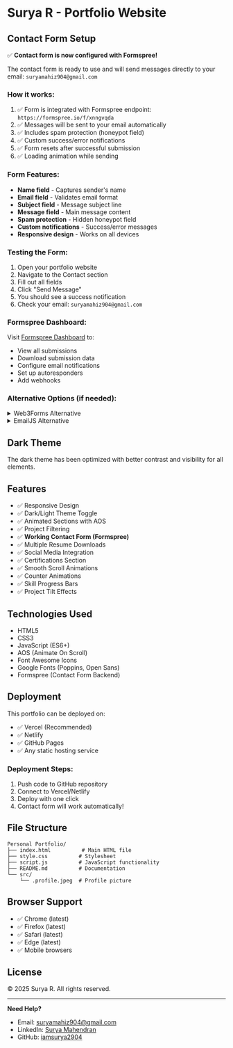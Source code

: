 # Surya R - Portfolio Website

## Contact Form Setup

✅ **Contact form is now configured with Formspree!**

The contact form is ready to use and will send messages directly to your email: `suryamahiz904@gmail.com`

### How it works:

1. ✅ Form is integrated with Formspree endpoint: `https://formspree.io/f/xnngvqda`
2. ✅ Messages will be sent to your email automatically
3. ✅ Includes spam protection (honeypot field)
4. ✅ Custom success/error notifications
5. ✅ Form resets after successful submission
6. ✅ Loading animation while sending

### Form Features:

- **Name field** - Captures sender's name
- **Email field** - Validates email format
- **Subject field** - Message subject line
- **Message field** - Main message content
- **Spam protection** - Hidden honeypot field
- **Custom notifications** - Success/error messages
- **Responsive design** - Works on all devices

### Testing the Form:

1. Open your portfolio website
2. Navigate to the Contact section
3. Fill out all fields
4. Click "Send Message"
5. You should see a success notification
6. Check your email: `suryamahiz904@gmail.com`

### Formspree Dashboard:

Visit [Formspree Dashboard](https://formspree.io/forms/xnngvqda/submissions) to:
- View all submissions
- Download submission data
- Configure email notifications
- Set up autoresponders
- Add webhooks

### Alternative Options (if needed):

<details>
<summary>Web3Forms Alternative</summary>

1. Visit [Web3Forms](https://web3forms.com/)
2. Sign up for free
3. Get your Access Key
4. Replace Formspree code with Web3Forms implementation
</details>

<details>
<summary>EmailJS Alternative</summary>

1. Visit [EmailJS](https://www.emailjs.com/)
2. Create a free account
3. Set up an email service
4. Replace Formspree code with EmailJS implementation
</details>

## Dark Theme

The dark theme has been optimized with better contrast and visibility for all elements.

## Features

- ✅ Responsive Design
- ✅ Dark/Light Theme Toggle
- ✅ Animated Sections with AOS
- ✅ Project Filtering
- ✅ **Working Contact Form (Formspree)**
- ✅ Multiple Resume Downloads
- ✅ Social Media Integration
- ✅ Certifications Section
- ✅ Smooth Scroll Animations
- ✅ Counter Animations
- ✅ Skill Progress Bars
- ✅ Project Tilt Effects

## Technologies Used

- HTML5
- CSS3
- JavaScript (ES6+)
- AOS (Animate On Scroll)
- Font Awesome Icons
- Google Fonts (Poppins, Open Sans)
- Formspree (Contact Form Backend)

## Deployment

This portfolio can be deployed on:
- ✅ Vercel (Recommended)
- ✅ Netlify
- ✅ GitHub Pages
- ✅ Any static hosting service

### Deployment Steps:

1. Push code to GitHub repository
2. Connect to Vercel/Netlify
3. Deploy with one click
4. Contact form will work automatically!

## File Structure

```
Personal Portfolio/
├── index.html          # Main HTML file
├── style.css          # Stylesheet
├── script.js          # JavaScript functionality
├── README.md          # Documentation
└── src/
    └── .profile.jpeg  # Profile picture
```

## Browser Support

- ✅ Chrome (latest)
- ✅ Firefox (latest)
- ✅ Safari (latest)
- ✅ Edge (latest)
- ✅ Mobile browsers

## License

© 2025 Surya R. All rights reserved.

---

**Need Help?**
- Email: suryamahiz904@gmail.com
- LinkedIn: [Surya Mahendran](https://www.linkedin.com/in/surya-mahendran-7a76aa21b/)
- GitHub: [iamsurya2904](https://github.com/iamsurya2904)
